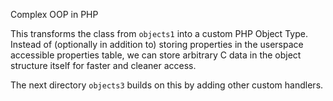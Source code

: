 Complex OOP in PHP

This transforms the class from `objects1` into a custom PHP Object Type.
Instead of (optionally in addition to) storing properties in the userspace
accessible properties table, we can store arbitrary C data in the object structure
itself for faster and cleaner access.

The next directory `objects3` builds on this by adding other custom handlers.
